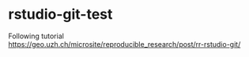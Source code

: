 # rstudio-git-test
Following tutorial https://geo.uzh.ch/microsite/reproducible_research/post/rr-rstudio-git/
